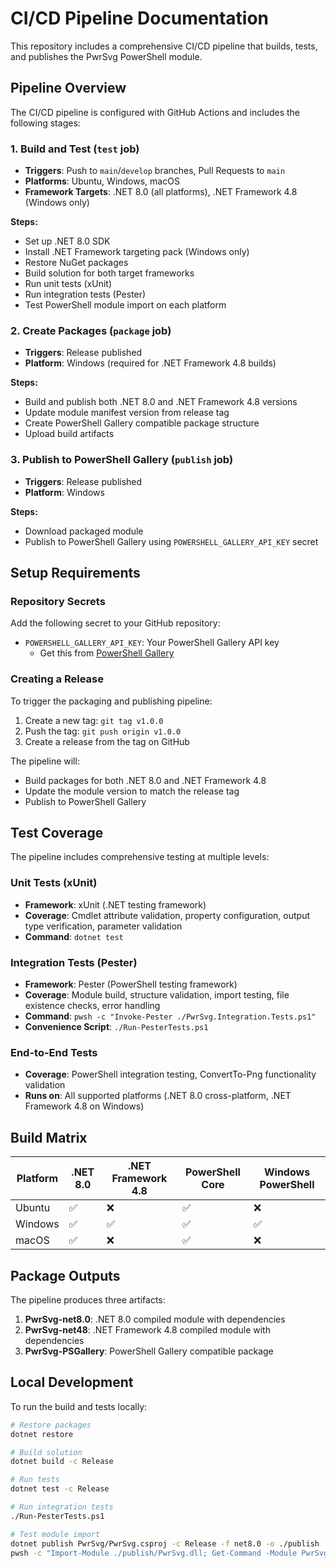 # CI/CD Pipeline Documentation

This repository includes a comprehensive CI/CD pipeline that builds, tests, and publishes the PwrSvg PowerShell module.

## Pipeline Overview

The CI/CD pipeline is configured with GitHub Actions and includes the following stages:

### 1. Build and Test (`test` job)
- **Triggers**: Push to `main`/`develop` branches, Pull Requests to `main`
- **Platforms**: Ubuntu, Windows, macOS  
- **Framework Targets**: .NET 8.0 (all platforms), .NET Framework 4.8 (Windows only)

**Steps:**
- Set up .NET 8.0 SDK
- Install .NET Framework targeting pack (Windows only)
- Restore NuGet packages
- Build solution for both target frameworks
- Run unit tests (xUnit)
- Run integration tests (Pester)
- Test PowerShell module import on each platform

### 2. Create Packages (`package` job)
- **Triggers**: Release published
- **Platform**: Windows (required for .NET Framework 4.8 builds)

**Steps:**
- Build and publish both .NET 8.0 and .NET Framework 4.8 versions
- Update module manifest version from release tag
- Create PowerShell Gallery compatible package structure
- Upload build artifacts

### 3. Publish to PowerShell Gallery (`publish` job)
- **Triggers**: Release published
- **Platform**: Windows

**Steps:**
- Download packaged module
- Publish to PowerShell Gallery using `POWERSHELL_GALLERY_API_KEY` secret

## Setup Requirements

### Repository Secrets

Add the following secret to your GitHub repository:

- `POWERSHELL_GALLERY_API_KEY`: Your PowerShell Gallery API key
  - Get this from [PowerShell Gallery](https://www.powershellgallery.com/account/apikeys)

### Creating a Release

To trigger the packaging and publishing pipeline:

1. Create a new tag: `git tag v1.0.0`
2. Push the tag: `git push origin v1.0.0`  
3. Create a release from the tag on GitHub

The pipeline will:
- Build packages for both .NET 8.0 and .NET Framework 4.8
- Update the module version to match the release tag
- Publish to PowerShell Gallery

## Test Coverage

The pipeline includes comprehensive testing at multiple levels:

### Unit Tests (xUnit)
- **Framework**: xUnit (.NET testing framework)
- **Coverage**: Cmdlet attribute validation, property configuration, output type verification, parameter validation
- **Command**: `dotnet test`

### Integration Tests (Pester)
- **Framework**: Pester (PowerShell testing framework)
- **Coverage**: Module build, structure validation, import testing, file existence checks, error handling
- **Command**: `pwsh -c "Invoke-Pester ./PwrSvg.Integration.Tests.ps1"`
- **Convenience Script**: `./Run-PesterTests.ps1`

### End-to-End Tests
- **Coverage**: PowerShell integration testing, ConvertTo-Png functionality validation
- **Runs on**: All supported platforms (.NET 8.0 cross-platform, .NET Framework 4.8 on Windows)

## Build Matrix

| Platform | .NET 8.0 | .NET Framework 4.8 | PowerShell Core | Windows PowerShell |
|----------|----------|---------------------|------------------|-------------------|
| Ubuntu   | ✅       | ❌                  | ✅               | ❌                |
| Windows  | ✅       | ✅                  | ✅               | ✅                |
| macOS    | ✅       | ❌                  | ✅               | ❌                |

## Package Outputs

The pipeline produces three artifacts:

1. **PwrSvg-net8.0**: .NET 8.0 compiled module with dependencies
2. **PwrSvg-net48**: .NET Framework 4.8 compiled module with dependencies  
3. **PwrSvg-PSGallery**: PowerShell Gallery compatible package

## Local Development

To run the build and tests locally:

```bash
# Restore packages
dotnet restore

# Build solution  
dotnet build -c Release

# Run tests
dotnet test -c Release

# Run integration tests
./Run-PesterTests.ps1

# Test module import
dotnet publish PwrSvg/PwrSvg.csproj -c Release -f net8.0 -o ./publish
pwsh -c "Import-Module ./publish/PwrSvg.dll; Get-Command -Module PwrSvg"
```